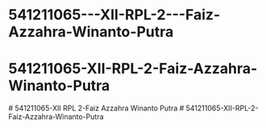 # 541211065---XII-RPL-2---Faiz-Azzahra-Winanto-Putra
# 541211065-XII-RPL-2-Faiz-Azzahra-Winanto-Putra
#   5 4 1 2 1 1 0 6 5 - X I I   R P L   2 - F a i z   A z z a h r a   W i n a n t o   P u t r a  
 #   5 4 1 2 1 1 0 6 5 - X I I - R P L - 2 - F a i z - A z z a h r a - W i n a n t o - P u t r a  
 